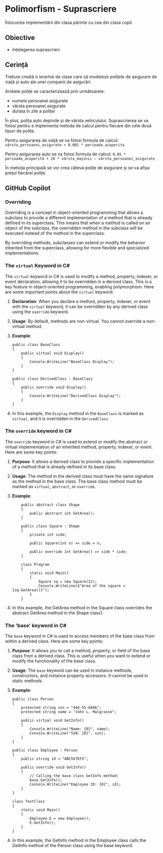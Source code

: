 # Polimorfism - Suprascriere

Înlocuirea implementării din clasa părinte cu cea din clasa copil.

## Obiective
* înțelegerea suprascrieri

## Cerință

Trebuie creată o ierarhie de clase care să modeleze polițele de asigurare de viață și auto ale unei companii de asigurări. 

Ambele polițe se caracterizează prin următoarele: 
* numele persoanei asigurate
* vârsta persoanei asigurate
* durata în zile a poliței

În plus, polița auto depinde și de vârsta vehiculului. Suprascrierea se va folosi pentru a implementa metoda de calcul pentru fiecare din cele două tipuri de polițe.

Pentru asigurarea de viață se va folosi formula de calcul: `vârsta_persoanei_asigurate + 0.001 * perioada_acoperita`

Pentru asigurarea auto se va folosi formula de calcul: `0.05 * perioada_acoperită + 10 * vârsta_mașinii – vârsta_persoanei_asigurate`

În metoda principală se vor crea câteva polițe de asigurare și se va afișa prețul fiecărei polițe.

## GitHub Copilot

### Overriding
Overriding is a concept in object-oriented programming that allows a subclass to provide a different implementation of a method that is already defined in its superclass. This means that when a method is called on an object of the subclass, the overridden method in the subclass will be executed instead of the method in the superclass.

By overriding methods, subclasses can extend or modify the behavior inherited from the superclass, allowing for more flexible and specialized implementations.


### The `virtual` Keyword in C#

The `virtual` keyword in C# is used to modify a method, property, indexer, or event declaration, allowing it to be overridden in a derived class. This is a key feature in object-oriented programming, enabling polymorphism. Here are some important points about the `virtual` keyword:

1. **Declaration**: When you declare a method, property, indexer, or event with the `virtual` keyword, it can be overridden by any derived class using the `override` keyword.
2. **Usage**: By default, methods are non-virtual. You cannot override a non-virtual method.
3. **Example**:       

       public class BaseClass
       {
           public virtual void Display()
           {
               Console.WriteLine("BaseClass Display");
           }
       }

       public class DerivedClass : BaseClass
       {
           public override void Display()
           {
               Console.WriteLine("DerivedClass Display");
           }
       }
     
4. In this example, the `Display` method in the `BaseClass` is marked as `virtual`, and it is overridden in the `DerivedClass`.


### The `override` keyword in C# 

The `override` keyword in C# is used to extend or modify the abstract or virtual implementation of an inherited method, property, indexer, or event. Here are some key points:

1. **Purpose**: It allows a derived class to provide a specific implementation of a method that is already defined in its base class.
2. **Usage**: The method in the derived class must have the same signature as the method in the base class. The base class method must be marked as `virtual`, `abstract`, or `override`.
3. **Example**:

    ```
        public abstract class Shape
        {
            public abstract int GetArea();
        }

        public class Square : Shape
        {
            private int side;

            public Square(int n) => side = n;

            public override int GetArea() => side * side;
        }

        class Program
        {
            static void Main()
            {
                Square sq = new Square(12);
                Console.WriteLine($"Area of the square = {sq.GetArea()}");
            }
        }
    ```
4. In this example, the GetArea method in the Square class overrides the abstract GetArea method in the Shape class1.

### The 'base' keyword in C#

The `base` keyword in C# is used to access members of the base class from within a derived class. Here are some key points:

1. **Purpose**: It allows you to call a method, property, or field of the base class from a derived class. This is useful when you want to extend or modify the functionality of the base class.
2. **Usage**: The `base` keyword can be used in instance methods, constructors, and instance property accessors. It cannot be used in static methods.
3. **Example**:
      ```
      public class Person
      {
          protected string ssn = "444-55-6666";
          protected string name = "John L. Malgraine";

          public virtual void GetInfo()
          {
              Console.WriteLine("Name: {0}", name);
              Console.WriteLine("SSN: {0}", ssn);
          }
      }

      public class Employee : Person
      {
          public string id = "ABC567EFG";

          public override void GetInfo()
          {
              // Calling the base class GetInfo method:
              base.GetInfo();
              Console.WriteLine("Employee ID: {0}", id);
          }
      }

      class TestClass
      {
          static void Main()
          {
              Employee E = new Employee();
              E.GetInfo();
          }
      }
      ```

4. In this example, the GetInfo method in the Employee class calls the GetInfo method of the Person class using the base keyword.

